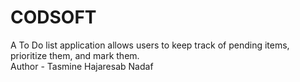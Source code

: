 # CODSOFT
A To Do list application allows users to keep track of pending items, prioritize them, and mark them.
<br>
Author - Tasmine Hajaresab Nadaf
